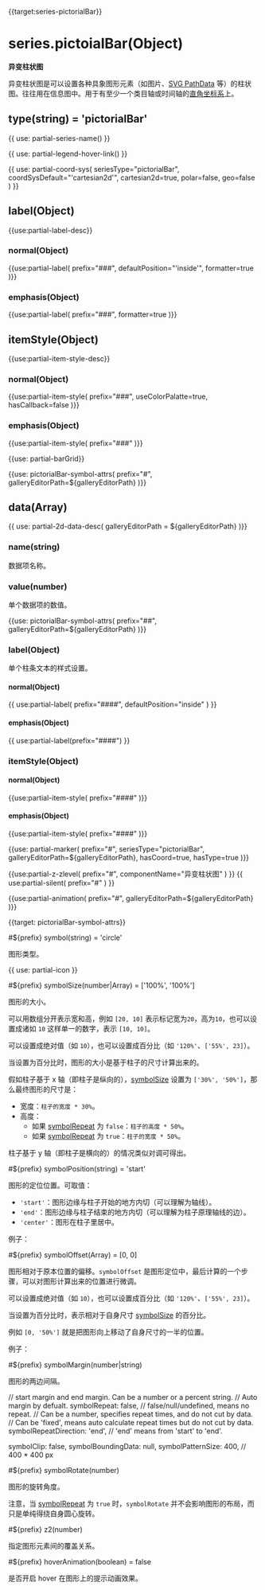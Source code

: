 {{target:series-pictorialBar}}

# series.pictoialBar(Object)

**异变柱状图**

异变柱状图是可以设置各种具象图形元素（如图片、[SVG PathData](http://www.w3.org/TR/SVG/paths.html#PathData) 等）的柱状图。往往用在信息图中。用于有至少一个类目轴或时间轴的[直角坐标系](~grid)上。

## type(string) = 'pictorialBar'

{{ use: partial-series-name() }}

{{ use: partial-legend-hover-link() }}

{{ use: partial-coord-sys(
    seriesType="pictorialBar",
    coordSysDefault="'cartesian2d'",
    cartesian2d=true,
    polar=false,
    geo=false
) }}

## label(Object)
{{use:partial-label-desc}}
### normal(Object)
{{use:partial-label(
    prefix="###",
    defaultPosition="'inside'",
    formatter=true
)}}
### emphasis(Object)
{{use:partial-label(
    prefix="###",
    formatter=true
)}}

## itemStyle(Object)
{{use:partial-item-style-desc}}
### normal(Object)
{{use:partial-item-style(
    prefix="###",
    useColorPalatte=true,
    hasCallback=false
)}}
### emphasis(Object)
{{use:partial-item-style(
    prefix="###"
)}}

{{use: partial-barGrid}}

{{use: pictorialBar-symbol-attrs(
    prefix="#",
    galleryEditorPath=${galleryEditorPath}
)}}


## data(Array)

{{ use: partial-2d-data-desc(
    galleryEditorPath = ${galleryEditorPath}
)}}

### name(string)
数据项名称。

### value(number)
单个数据项的数值。

{{use: pictorialBar-symbol-attrs(
    prefix="##",
    galleryEditorPath=${galleryEditorPath}
)}}


### label(Object)
单个柱条文本的样式设置。
#### normal(Object)
{{ use:partial-label(
    prefix="####",
    defaultPosition="inside"
) }}
#### emphasis(Object)
{{ use:partial-label(prefix="####") }}

### itemStyle(Object)
#### normal(Object)
{{use:partial-item-style(
    prefix="####"
)}}
#### emphasis(Object)
{{use:partial-item-style(
    prefix="####"
)}}

{{use: partial-marker(
    prefix="#",
    seriesType="pictorialBar",
    galleryEditorPath=${galleryEditorPath},
    hasCoord=true,
    hasType=true
)}}

{{use:partial-z-zlevel(
    prefix="#",
    componentName="异变柱状图"
) }}
{{ use:partial-silent(
    prefix="#"
) }}

{{use:partial-animation(
    prefix="#",
    galleryEditorPath=${galleryEditorPath}
)}}






{{target: pictorialBar-symbol-attrs}}

#${prefix} symbol(string) = 'circle'

图形类型。

{{ use: partial-icon }}

#${prefix} symbolSize(number|Array) = ['100%', '100%']

图形的大小。

可以用数组分开表示宽和高，例如 `[20, 10]` 表示标记宽为`20`，高为`10`，也可以设置成诸如 `10` 这样单一的数字，表示 `[10, 10]`。

可以设置成绝对值（如 `10`），也可以设置成百分比（如 `'120%'`、`['55%', 23]`）。

当设置为百分比时，图形的大小是基于柱子的尺寸计算出来的。

假如柱子基于 x 轴（即柱子是纵向的），[symbolSize](~series-pictorialBar.symbolSize) 设置为 `['30%', '50%']`，那么最终图形的尺寸是：

+ 宽度：`柱子的宽度 * 30%`。
+ 高度：
    + 如果 [symbolRepeat](~series-pictorialBar.symbolRepeat) 为 `false`：`柱子的高度 * 50%`。
    + 如果 [symbolRepeat](~series-pictorialBar.symbolRepeat) 为 `true`：`柱子的宽度 * 50%`。

柱子基于 y 轴（即柱子是横向的）的情况类似对调可得出。

#${prefix} symbolPosition(string) = 'start'

图形的定位位置。可取值：

+ `'start'`：图形边缘与柱子开始的地方内切（可以理解为轴线）。
+ `'end'`：图形边缘与柱子结束的地方内切（可以理解为柱子原理轴线的边）。
+ `'center'`：图形在柱子里居中。

例子：

#${prefix} symbolOffset(Array) = [0, 0]

图形相对于原本位置的偏移。`symbolOffset` 是图形定位中，最后计算的一个步骤，可以对图形计算出来的位置进行微调。

可以设置成绝对值（如 `10`），也可以设置成百分比（如 `'120%'`、`['55%', 23]`）。

当设置为百分比时，表示相对于自身尺寸 [symbolSize](~series-pictorialBar.symbolSize) 的百分比。

例如 `[0, '50%']` 就是把图形向上移动了自身尺寸的一半的位置。

例子：

#${prefix} symbolMargin(number|string)

图形的两边间隔。

// start margin and end margin. Can be a number or a percent string.
                      // Auto margin by defualt.
symbolRepeat: false,  // false/null/undefined, means no repeat.
                      // Can be a number, specifies repeat times, and do not cut by data.
                      // Can be 'fixed', means auto calculate repeat times but do not cut by data.
symbolRepeatDirection: 'end', // 'end' means from 'start' to 'end'.

symbolClip: false,
symbolBoundingData: null,
symbolPatternSize: 400, // 400 * 400 px

#${prefix} symbolRotate(number)

图形的旋转角度。

注意，当 [symbolRepeat](~series-pictorialBar.symbolRepeat) 为 `true` 时，`symbolRotate` 并不会影响图形的布局，而只是单纯得绕自身圆心旋转。

#${prefix} z2(number)

指定图形元素间的覆盖关系。

#${prefix} hoverAnimation(boolean) = false

是否开启 hover 在图形上的提示动画效果。



